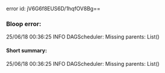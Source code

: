 error id: jV6G6f8EUS6D/1hqfOV8Bg==
### Bloop error:

25/06/18 00:36:25 INFO DAGScheduler: Missing parents: List()
#### Short summary: 

25/06/18 00:36:25 INFO DAGScheduler: Missing parents: List()